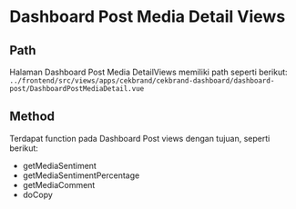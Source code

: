 
# Dashboard Post Media Detail Views

## Path
Halaman Dashboard Post Media DetailViews memiliki path seperti berikut:
```../frontend/src/views/apps/cekbrand/cekbrand-dashboard/dashboard-post/DashboardPostMediaDetail.vue```

## Method
Terdapat function pada Dashboard Post views dengan tujuan, seperti berikut:
- getMediaSentiment
- getMediaSentimentPercentage
- getMediaComment
- doCopy
